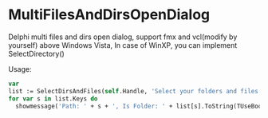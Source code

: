 # MultiFilesAndDirsOpenDialog
Delphi multi files and dirs open dialog, support fmx and vcl(modify by yourself) above Windows Vista,
In case of WinXP, you can implement SelectDirectory()

Usage:
```pascal
var
list := SelectDirsAndFiles(self.Handle, 'Select your folders and files', 'Upload');
for var s in list.Keys do
  showmessage('Path: ' + s + ', Is Folder: ' + list[s].ToString(TUseBoolStrs.True));
```
